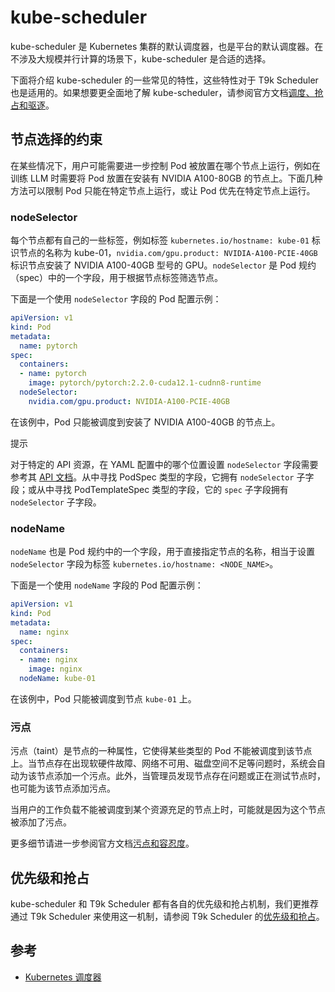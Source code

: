 # kube-scheduler

kube-scheduler 是 Kubernetes 集群的默认调度器，也是平台的默认调度器。在不涉及大规模并行计算的场景下，kube-scheduler 是合适的选择。

下面将介绍 kube-scheduler 的一些常见的特性，这些特性对于 T9k Scheduler 也是适用的。如果想要更全面地了解 kube-scheduler，请参阅官方文档<a target="_blank" rel="noopener noreferrer" href="https://en.wikipedia.org/wiki/Coscheduling">调度、抢占和驱逐</a>。

## 节点选择的约束

在某些情况下，用户可能需要进一步控制 Pod 被放置在哪个节点上运行，例如在训练 LLM 时需要将 Pod 放置在安装有 NVIDIA A100-80GB 的节点上。下面几种方法可以限制 Pod 只能在特定节点上运行，或让 Pod 优先在特定节点上运行。

### nodeSelector

每个节点都有自己的一些标签，例如标签 `kubernetes.io/hostname: kube-01` 标识节点的名称为 kube-01，`nvidia.com/gpu.product: NVIDIA-A100-PCIE-40GB` 标识节点安装了 NVIDIA A100-40GB 型号的 GPU。`nodeSelector` 是 Pod 规约（spec）中的一个字段，用于根据节点标签筛选节点。

下面是一个使用 `nodeSelector` 字段的 Pod 配置示例：

```yaml
apiVersion: v1
kind: Pod
metadata:
  name: pytorch
spec:
  containers:
  - name: pytorch
    image: pytorch/pytorch:2.2.0-cuda12.1-cudnn8-runtime
  nodeSelector:
    nvidia.com/gpu.product: NVIDIA-A100-PCIE-40GB
```

在该例中，Pod 只能被调度到安装了 NVIDIA A100-40GB 的节点上。

<aside class="note tip">
<div class="title">提示</div>

对于特定的 API 资源，在 YAML 配置中的哪个位置设置 `nodeSelector` 字段需要参考其 [API 文档]((../../../references/api-reference/index.md))。从中寻找 PodSpec 类型的字段，它拥有 `nodeSelector` 子字段；或从中寻找 PodTemplateSpec 类型的字段，它的 `spec` 子字段拥有 `nodeSelector` 子字段。

</aside>

### nodeName

`nodeName` 也是 Pod 规约中的一个字段，用于直接指定节点的名称，相当于设置 `nodeSelector` 字段为标签 `kubernetes.io/hostname: <NODE_NAME>`。

下面是一个使用 `nodeName` 字段的 Pod 配置示例：

```yaml
apiVersion: v1
kind: Pod
metadata:
  name: nginx
spec:
  containers:
  - name: nginx
    image: nginx
  nodeName: kube-01
```

在该例中，Pod 只能被调度到节点 `kube-01` 上。

### 污点

污点（taint）是节点的一种属性，它使得某些类型的 Pod 不能被调度到该节点上。当节点存在出现软硬件故障、网络不可用、磁盘空间不足等问题时，系统会自动为该节点添加一个污点。此外，当管理员发现节点存在问题或正在测试节点时，也可能为该节点添加污点。

当用户的工作负载不能被调度到某个资源充足的节点上时，可能就是因为这个节点被添加了污点。

更多细节请进一步参阅官方文档<a target="_blank" rel="noopener noreferrer" href="https://kubernetes.io/zh-cn/docs/concepts/scheduling-eviction/taint-and-toleration/">污点和容忍度</a>。

## 优先级和抢占

kube-scheduler 和 T9k Scheduler 都有各自的优先级和抢占机制，我们更推荐通过 T9k Scheduler 来使用这一机制，请参阅 T9k Scheduler 的[优先级和抢占](./t9k-scheduler.md)。

## 参考

* <a target="_blank" rel="noopener noreferrer" href="https://kubernetes.io/zh-cn/docs/concepts/scheduling-eviction/kube-scheduler/">Kubernetes 调度器</a>
